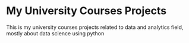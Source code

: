# My University Courses Projects

This is my university courses projects related to data and analytics field, mostly about data science using python
